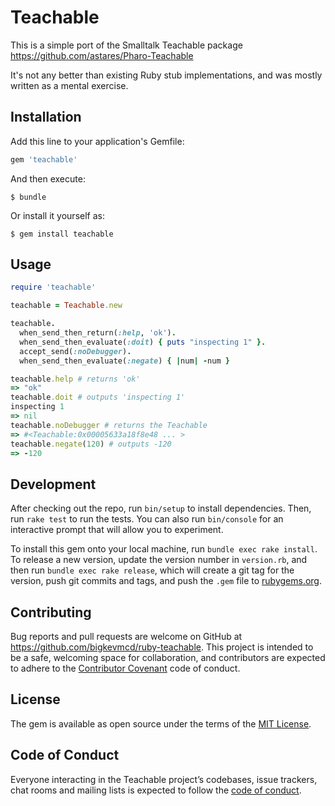 # Teachable

This is a simple port of the Smalltalk Teachable package https://github.com/astares/Pharo-Teachable

It's not any better than existing Ruby stub implementations, and was mostly written as a mental exercise.

## Installation

Add this line to your application's Gemfile:

```ruby
gem 'teachable'
```

And then execute:

    $ bundle

Or install it yourself as:

    $ gem install teachable

## Usage

```ruby
require 'teachable'

teachable = Teachable.new

teachable.
  when_send_then_return(:help, 'ok').
  when_send_then_evaluate(:doit) { puts "inspecting 1" }.
  accept_send(:noDebugger).
  when_send_then_evaluate(:negate) { |num| -num }

teachable.help # returns 'ok'
=> "ok"
teachable.doit # outputs 'inspecting 1'
inspecting 1
=> nil
teachable.noDebugger # returns the Teachable
=> #<Teachable:0x00005633a18f8e48 ... >
teachable.negate(120) # outputs -120
=> -120
```

## Development

After checking out the repo, run `bin/setup` to install dependencies. Then, run `rake test` to run the tests. You can also run `bin/console` for an interactive prompt that will allow you to experiment.

To install this gem onto your local machine, run `bundle exec rake install`. To release a new version, update the version number in `version.rb`, and then run `bundle exec rake release`, which will create a git tag for the version, push git commits and tags, and push the `.gem` file to [rubygems.org](https://rubygems.org).

## Contributing

Bug reports and pull requests are welcome on GitHub at https://github.com/bigkevmcd/ruby-teachable. This project is intended to be a safe, welcoming space for collaboration, and contributors are expected to adhere to the [Contributor Covenant](http://contributor-covenant.org) code of conduct.

## License

The gem is available as open source under the terms of the [MIT License](https://opensource.org/licenses/MIT).

## Code of Conduct

Everyone interacting in the Teachable project’s codebases, issue trackers, chat rooms and mailing lists is expected to follow the [code of conduct](https://github.com/bigkevmcd/ruby-teachable/blob/master/CODE_OF_CONDUCT.md).
